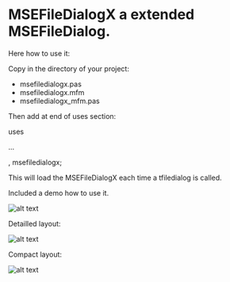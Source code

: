 # MSEFileDialogX a extended MSEFileDialog.

Here how to use it:

Copy in the directory of your project: 

- msefiledialogx.pas
- msefiledialogx.mfm
- msefiledialogx_mfm.pas

Then add at end of uses section:

uses

...

 , msefiledialogx;


This will load the MSEFileDialogX each time a tfiledialog is called.


Included a demo how to use it.

![alt text](https://user-images.githubusercontent.com/3421249/91650054-f70dae00-ea7a-11ea-80f1-f54e31361080.png)


Detailled layout:

![alt text](https://user-images.githubusercontent.com/3421249/91667598-39300180-eb06-11ea-9791-67b4d0dc7e06.png)


Compact layout:

![alt text](https://user-images.githubusercontent.com/3421249/91667621-51078580-eb06-11ea-9e82-4338395eca40.png)






